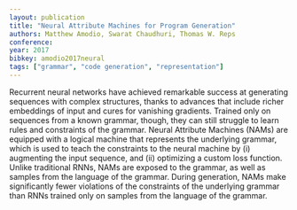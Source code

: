 ```yaml
---
layout: publication
title: "Neural Attribute Machines for Program Generation"
authors: Matthew Amodio, Swarat Chaudhuri, Thomas W. Reps
conference: 
year: 2017
bibkey: amodio2017neural
tags: ["grammar", "code generation", "representation"]
---
```

Recurrent neural networks have achieved remarkable success at generating sequences with complex structures, thanks to advances that include richer embeddings of input and cures for vanishing gradients. Trained only on sequences from a known grammar, though, they can still struggle to learn rules and constraints of the grammar. Neural Attribute Machines (NAMs) are equipped with a logical machine that represents the underlying grammar, which is used to teach the constraints to the neural machine by (i) augmenting the input sequence, and (ii) optimizing a custom loss function. Unlike traditional RNNs, NAMs are exposed to the grammar, as well as samples from the language of the grammar. During generation, NAMs make significantly fewer violations of the constraints of the underlying grammar than RNNs trained only on samples from the language of the grammar.

